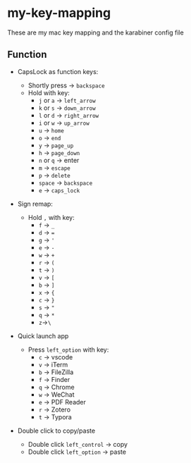 # my-key-mapping
These are my mac key mapping and the karabiner config file 



## Function

- CapsLock as function keys:
  - Shortly press -> `backspace`
  - Hold with key:
    - `j` or `a` -> `left_arrow`
    - `k` or `s` -> `down_arrow`
    - `l` or `d`  -> `right_arrow`
    - `i` or `w` -> `up_arrow`
    - `u` -> `home`
    - `o` -> `end`
    - `y` -> `page_up`
    - `h` -> `page_down`
    - `n` or `q` -> enter
    -  `m` -> `escape`
    - `p` -> `delete`
    - `space` -> `backspace`
    - `e` -> `caps_lock`
- Sign remap:
  - Hold `,` with key:
    - `f` -> `_`
    - `d` -> `=`
    - `g` -> `'`
    - `e` -> `-`
    - `w` -> `+`
    - `r` -> `(`
    - `t` -> `)`
    - `v` -> `[`
    - `b` -> `]`
    - `x` -> `{`
    - `c` -> `}`
    - `s` -> `"`
    - `q` -> `*`
    - `z`->`\`

- Quick launch app
  - Press `left_option` with key:
    - `c` -> vscode
    - `v` -> iTerm
    - `b` -> FileZilla
    - `f` -> Finder
    - `q` -> Chrome
    - `w` -> WeChat
    - `e` -> PDF Reader
    - `r` -> Zotero
    - `t` -> Typora
- Double click to copy/paste
  - Double click `left_control` -> copy
  - Double click `left_option` -> paste

